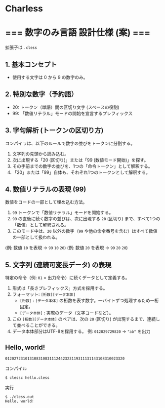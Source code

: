 # Charless

# === 数字のみ言語 設計仕様 (案) ===

拡張子は `.cless`

## 1. 基本コンセプト
- 使用する文字は 0 から 9 の数字のみ。

## 2. 特別な数字（予約語）
- 20: トークン（単語）間の区切り文字 (スペースの役割)
- 99: 「数値リテラル」モードの開始を宣言するプレフィックス

## 3. 字句解析 (トークンの区切り方)
コンパイラは、以下のルールで数字の並びをトークンに分割する。

1.  文字列の先頭から読み込む。
2.  次に出現する「20 (区切り)」または「99 (数値モード開始)」を探す。
3.  その手前までの数字の並びを、1つの「命令トークン」として解釈する。
4.  「20」または「99」自体も、それぞれ1つのトークンとして解釈する。

## 4. 数値リテラルの表現 (99)
数値をコードの一部として埋め込む方法。

1.  `99` トークンで「数値リテラル」モードを開始する。
2.  `99` の直後に続く数字の並びは、次に出現する `20` (区切り) まで、すべて1つの「数値」として解釈される。
3.  このモード中は、`20` 以外の数字（`99` や他の命令番号を含む）はすべて数値の一部として扱われる。

(例: 数値 `10` を表現 $\rightarrow$ `99` `10` `20`)
(例: 数値 `20` を表現 $\rightarrow$ `99` `20` `20`)

## 5. 文字列 (連続可変長データ) の表現
特定の命令（例: `01` = 出力命令）に続くデータとして定義する。

1.  形式は「長さプレフィックス」方式を採用する。
2.  フォーマット: `[桁数][データ本体]`
    - `[桁数]` : `[データ本体]` の桁数を表す数字。一バイトずつ処理するため一桁固定。
    - `[データ本体]` : 実際のデータ（文字コードなど）。
3.  この `[桁数][データ本体]` のペアは、次の `20` (区切り) が出現するまで、連続して並べることができる。
4.  データ本体部分はUTF-8を採用する。
例: `012029729820` $\rightarrow$ `"ab"` を出力

## Hello, world!
```cless
012027231013108310831112442323119311131143108310023320
```

コンパイル
```
$ clessc hello.cless
```

実行
```
$ ./cless.out
Hello, world!
```